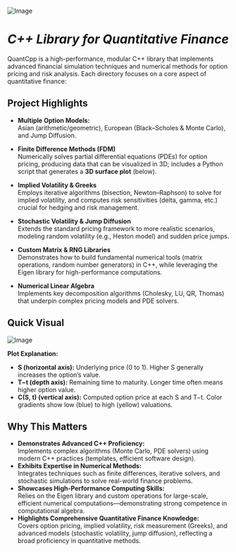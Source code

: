 ![Image](https://github.com/user-attachments/assets/29cc2164-c237-41e2-8638-6d2865639ef6)

# *C++ Library for Quantitative Finance*

QuantCpp is a high-performance, modular C++ library that implements advanced financial simulation techniques and numerical methods for option pricing and risk analysis. Each directory focuses on a core aspect of quantitative finance:

## Project Highlights

- **Multiple Option Models:**  
  Asian (arithmetic/geometric), European (Black–Scholes & Monte Carlo), and Jump Diffusion.

- **Finite Difference Methods (FDM)**  
  Numerically solves partial differential equations (PDEs) for option pricing, producing data that can be visualized in 3D; includes a Python script that generates a **3D surface plot** (below).

- **Implied Volatility & Greeks**  
  Employs iterative algorithms (bisection, Newton–Raphson) to solve for implied volatility, and computes risk sensitivities (delta, gamma, etc.) crucial for hedging and risk management.

- **Stochastic Volatility & Jump Diffusion**  
  Extends the standard pricing framework to more realistic scenarios, modeling random volatility (e.g., Heston model) and sudden price jumps.

- **Custom Matrix & RNG Libraries**  
  Demonstrates how to build fundamental numerical tools (matrix operations, random number generators) in C++, while leveraging the Eigen library for high-performance computations.

- **Numerical Linear Algebra**  
  Implements key decomposition algorithms (Cholesky, LU, QR, Thomas) that underpin complex pricing models and PDE solvers.

## Quick Visual
![Image](https://github.com/user-attachments/assets/a6085212-5ee3-4c52-86e9-a8278f8e9d02)

**Plot Explanation:**  
- **S (horizontal axis):** Underlying price (0 to 1). Higher S generally increases the option’s value.  
- **T−t (depth axis):** Remaining time to maturity. Longer time often means higher option value.  
- **C(S, t) (vertical axis):** Computed option price at each S and T−t. Color gradients show low (blue) to high (yellow) valuations.

## Why This Matters
- **Demonstrates Advanced C++ Proficiency:**  
  Implements complex algorithms (Monte Carlo, PDE solvers) using modern C++ practices (templates, efficient software design).
- **Exhibits Expertise in Numerical Methods:**  
  Integrates techniques such as finite differences, iterative solvers, and stochastic simulations to solve real-world finance problems.
- **Showcases High-Performance Computing Skills:**  
  Relies on the Eigen library and custom operations for large-scale, efficient numerical computations—demonstrating strong competence in computational algebra.
- **Highlights Comprehensive Quantitative Finance Knowledge:**  
  Covers option pricing, implied volatility, risk measurement (Greeks), and advanced models (stochastic volatility, jump diffusion), reflecting a broad proficiency in quantitative methods.
